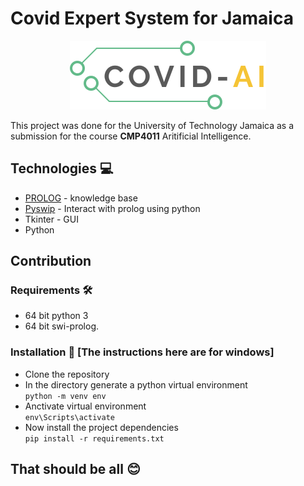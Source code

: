 # Covid Expert System for Jamaica 
<p align="center">
<img src="./logo.svg" alt="COVID AI logo" >
</p>

This project was done for the University of Technology Jamaica as a submission for the course **CMP4011** Aritificial Intelligence.

## Technologies 💻
- [PROLOG](https://www.swi-prolog.org/) - knowledge base 
- [Pyswip](https://github.com/yuce/pyswip) - Interact with prolog using python
- Tkinter - GUI
- Python


## Contribution
### Requirements 🛠
- 64 bit python 3 
- 64 bit swi-prolog.

### Installation 🤔 [The instructions here are for windows]
- Clone the repository
- In the directory generate a python virtual environment <br>
```python -m venv env```
- Anctivate virtual environment <br>
```env\Scripts\activate```
- Now install the project dependencies<br>
```pip install -r requirements.txt```

## That should be all 😊